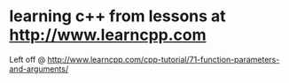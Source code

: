 # learning c++ from lessons at http://www.learncpp.com



Left off @ http://www.learncpp.com/cpp-tutorial/71-function-parameters-and-arguments/

